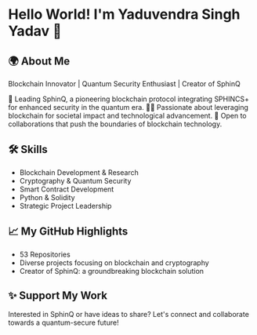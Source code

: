 # Hello World! I'm Yaduvendra Singh Yadav 👋

## 🌍 About Me
Blockchain Innovator | Quantum Security Enthusiast | Creator of SphinQ

🔭 Leading SphinQ, a pioneering blockchain protocol integrating SPHINCS+ for enhanced security in the quantum era.
👨‍💻 Passionate about leveraging blockchain for societal impact and technological advancement.
🤝 Open to collaborations that push the boundaries of blockchain technology.

## 🛠 Skills
- Blockchain Development & Research
- Cryptography & Quantum Security
- Smart Contract Development
- Python & Solidity
- Strategic Project Leadership

## 📈 My GitHub Highlights
- 53 Repositories
- Diverse projects focusing on blockchain and cryptography
- Creator of SphinQ: a groundbreaking blockchain solution

## ✨ Support My Work
Interested in SphinQ or have ideas to share? Let's connect and collaborate towards a quantum-secure future!
